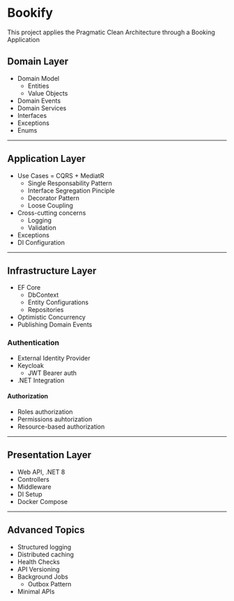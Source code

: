 # Bookify

This project applies the Pragmatic Clean Architecture through a Booking Application

## Domain Layer

- Domain Model
  - Entities
  - Value Objects
- Domain Events
- Domain Services
- Interfaces
- Exceptions
- Enums

---

## Application Layer

- Use Cases = CQRS + MediatR
  - Single Responsability Pattern
  - Interface Segregation Pinciple
  - Decorator Pattern
  - Loose Coupling
- Cross-cutting concerns
  - Logging
  - Validation
- Exceptions
- DI Configuration

---

## Infrastructure Layer

- EF Core
  - DbContext
  - Entity Configurations
  - Repositories
- Optimistic Concurrency
- Publishing Domain Events

### Authentication

- External Identity Provider
- Keycloak
  - JWT Bearer auth
- .NET Integration

#### Authorization

- Roles authorization
- Permissions auhtorization
- Resource-based authorization

---

## Presentation Layer

- Web API, .NET 8
- Controllers
- Middleware
- DI Setup
- Docker Compose

---

## Advanced Topics

- Structured logging
- Distributed caching
- Health Checks
- API Versioning
- Background Jobs
  - Outbox Pattern
- Minimal APIs

